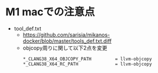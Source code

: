 # M1 macでの注意点
- tool_def.txt
  - https://github.com/sarisia/mikanos-docker/blob/master/tools_def.txt.diff
  - objcopy周りに関して以下2点を変更
    ```
    *_CLANG38_X64_OBJCOPY_PATH         = llvm-objcopy
    *_CLANG38_X64_RC_PATH              = llvm-objcopy
    ```